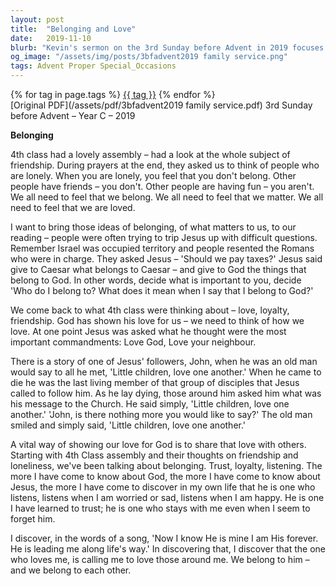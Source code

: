 ```yaml
---
layout: post
title:  "Belonging and Love"
date:   2019-11-10
blurb: "Kevin's sermon on the 3rd Sunday before Advent in 2019 focuses on the themes of belonging, love, and the importance of community. He reflects on the assembly by 4th class on friendship and loneliness, and connects these ideas to Jesus' teachings on loving God and our neighbors. The sermon emphasizes the message of 'Little children, love one another,' as the core of Christian life and the expression of our belonging to God and each other."
og_image: "/assets/img/posts/3bfadvent2019 family service.png"
tags: Advent Proper Special_Occasions
---    
```

<div class="tag-pills">
    {% for tag in page.tags %}
    <a href="{{ site.baseurl }}/tag/{{ tag | slugify }}" class="tag-pill">{{ tag }}</a>
    {% endfor %}
</div>
[Original PDF](/assets/pdf/3bfadvent2019 family service.pdf)
3rd Sunday before Advent – Year C – 2019

**Belonging**

4th class had a lovely assembly – had a look at the whole subject of friendship. During prayers at the end, they asked us to think of people who are lonely. When you are lonely, you feel that you don't belong. Other people have friends – you don't. Other people are having fun – you aren't. We all need to feel that we belong. We all need to feel that we matter. We all need to feel that we are loved.

I want to bring those ideas of belonging, of what matters to us, to our reading – people were often trying to trip Jesus up with difficult questions. Remember Israel was occupied territory and people resented the Romans who were in charge. They asked Jesus – 'Should we pay taxes?' Jesus said give to Caesar what belongs to Caesar – and give to God the things that belong to God. In other words, decide what is important to you, decide 'Who do I belong to? What does it mean when I say that I belong to God?'

We come back to what 4th class were thinking about – love, loyalty, friendship. God has shown his love for us – we need to think of how we love. At one point Jesus was asked what he thought were the most important commandments: Love God, Love your neighbour.

There is a story of one of Jesus' followers, John, when he was an old man would say to all he met, 'Little children, love one another.' When he came to die he was the last living member of that group of disciples that Jesus called to follow him. As he lay dying, those around him asked him what was his message to the Church. He said simply, 'Little children, love one another.' 'John, is there nothing more you would like to say?' The old man smiled and simply said, 'Little children, love one another.'

A vital way of showing our love for God is to share that love with others. Starting with 4th Class assembly and their thoughts on friendship and loneliness, we've been talking about belonging. Trust, loyalty, listening. The more I have come to know about God, the more I have come to know about Jesus, the more I have come to discover in my own life that he is one who listens, listens when I am worried or sad, listens when I am happy. He is one I have learned to trust; he is one who stays with me even when I seem to forget him.

I discover, in the words of a song, 'Now I know He is mine I am His forever. He is leading me along life's way.' In discovering that, I discover that the one who loves me, is calling me to love those around me. We belong to him – and we belong to each other.
